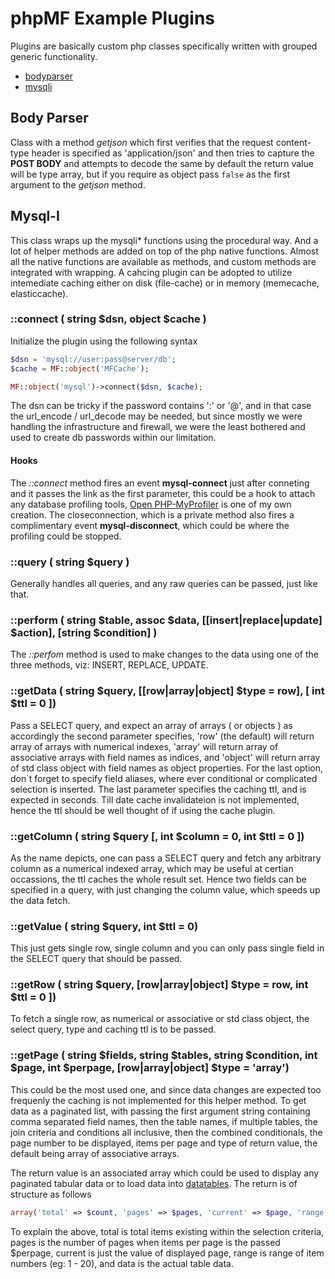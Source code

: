# phpMF Example Plugins

Plugins are basically custom php classes specifically written with grouped generic functionality.

* [bodyparser](#bodyparser)
* [mysqli](#mysqli)

<a name="bodyparser"></a>
## Body Parser

Class with a method *getjson* which first verifies that the request content-type header is specified as 'application/json' and then tries to capture the <strong>POST BODY</strong> and attempts to decode the same by default the return value will be type array, but if you require as object pass ```false``` as the first argument to the *getjson* method.

<a name="mysqli"></a>
## Mysql-I 

This class wraps up the mysqli* functions using the procedural way. And a lot of helper methods are added on top of the php native functions. Almost all the native functions are available as methods, and custom methods are integrated with wrapping. A cahcing plugin can be adopted to utilize intemediate caching either on disk (file-cache) or in memory (memecache, elasticcache).

### ::connect ( string $dsn, object $cache )

Initialize the plugin using the following syntax

```php
$dsn = 'mysql://user:pass@server/db';
$cache = MF::object('MFCache');

MF::object('mysql')->connect($dsn, $cache);
```

The dsn can be tricky if the password contains ':' or '@', and in that case the url_encode / url_decode may be needed, but since mostly we were handling the infrastructure and firewall, we were the least bothered and used to create db passwords within our limitation.

#### Hooks

The *::connect* method fires an event <strong>mysql-connect</strong> just after conneting and it passes the link as the first parameter, this could be a hook to attach any database profiling tools, [Open PHP-MyProfiler](http://www.php-trivandrum.org/open-php-myprofiler/) is one of my own creation. The closeconnection, which is a private method also fires a complimentary event <strong>mysql-disconnect</strong>, which could be where the profiling could be stopped.

### ::query ( string $query )

Generally handles all queries, and any raw queries can be passed, just like that. 

### ::perform ( string $table, assoc $data, [[insert|replace|update] $action], [string $condition] )

The *::perfom* method is used to make changes to the data using one of the three methods, viz: INSERT, REPLACE, UPDATE.

### ::getData ( string $query, [[row|array|object] $type = row], [ int $ttl = 0 ])

Pass a SELECT query, and expect an array of arrays ( or objects ) as accordingly the second parameter specifies, 'row' (the default) will return array of arrays with numerical indexes, 'array' will return array of associative arrays with field names as indices, and 'object' will return array of std class object with field names as object properties. For the last option, don`t forget to specify field aliases, where ever conditional or complicated selection is inserted. The last parameter specifies the caching ttl, and is expected in seconds. Till date cache invalidateion is not implemented, hence the ttl should be well thought of if using the cache plugin. 

### ::getColumn ( string $query [, int $column = 0, int $ttl = 0 ])

As the name depicts, one can pass a SELECT query and fetch any arbitrary column as a numerical indexed array, which may be useful at certian occassions, the ttl caches the whole result set. Hence two fields can be specified in a query, with just changing the column value, which speeds up the data fetch.

### ::getValue ( string $query, int $ttl = 0)

This just gets single row, single column and you can only pass single field in the SELECT query that should be passed. 

### ::getRow ( string $query, [row|array|object] $type = row, int $ttl = 0 ])

To fetch a single row, as numerical or associative or std class object, the select query, type and caching ttl is to be passed.

### ::getPage ( string $fields, string $tables, string $condition, int $page, int $perpage, [row|array|object] $type = 'array')

This could be the most used one, and since data changes are expected too frequenly the caching is not implemented for this helper method. To get data as a paginated list, with passing the first argument string containing comma separated field names, then the table names, if multiple tables, the join criteria and conditions all inclusive, then the combined conditionals, the page number to be displayed, items per page and type of return value, the default being array of associative arrays.

The return value is an associated array which could be used to display any paginated tabular data or to load data into [datatables](https://datatables.net/). The return is of structure as follows

```php
array('total' => $count, 'pages' => $pages, 'current' => $page, 'range' => $range, 'data' => $data);
```
To explain the above, total is total items existing within the selection criteria, pages is the number of pages when items per page is the passed $perpage, current is just the value of displayed page, range is range of item numbers (eg: 1 - 20), and data is the actual table data.
